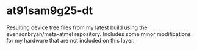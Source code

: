 at91sam9g25-dt
==============

Resulting device tree files from my latest build using the evensonbryan/meta-atmel repository.  Includes some minor modifications for my hardware that are not included on this layer.
